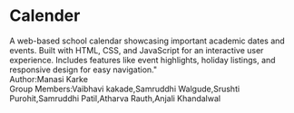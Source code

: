# Calender
 A web-based school calendar showcasing important academic dates and events. Built with HTML, CSS, and JavaScript for an interactive user experience. Includes features like event highlights, holiday listings, and responsive design for easy navigation."<br>
 Author:Manasi Karke<br>
 Group Members:Vaibhavi kakade,Samruddhi Walgude,Srushti Purohit,Samruddhi Patil,Atharva Rauth,Anjali Khandalwal
